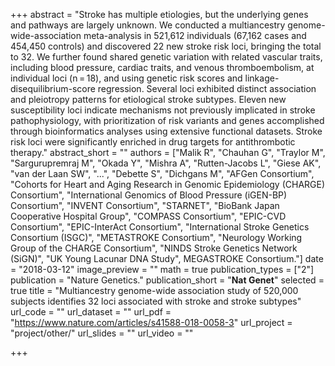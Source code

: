 +++
abstract = "Stroke has multiple etiologies, but the underlying genes and pathways are largely unknown. We conducted a multiancestry genome-wide-association meta-analysis in 521,612 individuals (67,162 cases and 454,450 controls) and discovered 22 new stroke risk loci, bringing the total to 32. We further found shared genetic variation with related vascular traits, including blood pressure, cardiac traits, and venous thromboembolism, at individual loci (n = 18), and using genetic risk scores and linkage-disequilibrium-score regression. Several loci exhibited distinct association and pleiotropy patterns for etiological stroke subtypes. Eleven new susceptibility loci indicate mechanisms not previously implicated in stroke pathophysiology, with prioritization of risk variants and genes accomplished through bioinformatics analyses using extensive functional datasets. Stroke risk loci were significantly enriched in drug targets for antithrombotic therapy."
abstract_short = ""
authors = ["Malik R", "Chauhan G", "Traylor M", "Sargurupremraj M", "Okada Y", "Mishra A", "Rutten-Jacobs L", "Giese AK", "van der Laan SW", "...", "Debette S", "Dichgans M", "AFGen Consortium", "Cohorts for Heart and Aging Research in Genomic Epidemiology (CHARGE) Consortium", "International Genomics of Blood Pressure (iGEN-BP) Consortium", "INVENT Consortium", "STARNET", "BioBank Japan Cooperative Hospital Group", "COMPASS Consortium", "EPIC-CVD Consortium", "EPIC-InterAct Consortium", "International Stroke Genetics Consortium (ISGC)", "METASTROKE Consortium", "Neurology Working Group of the CHARGE Consortium", "NINDS Stroke Genetics Network (SiGN)", "UK Young Lacunar DNA Study", MEGASTROKE Consortium."]
date = "2018-03-12"
image_preview = ""
math = true
publication_types = ["2"]
publication = "Nature Genetics."
publication_short = "**Nat Genet**"
selected = true
title = "Multiancestry genome-wide association study of 520,000 subjects identifies 32 loci associated with stroke and stroke subtypes"
url_code = ""
url_dataset = ""
url_pdf = "https://www.nature.com/articles/s41588-018-0058-3"
url_project = "project/other/"
url_slides = ""
url_video = ""

+++


